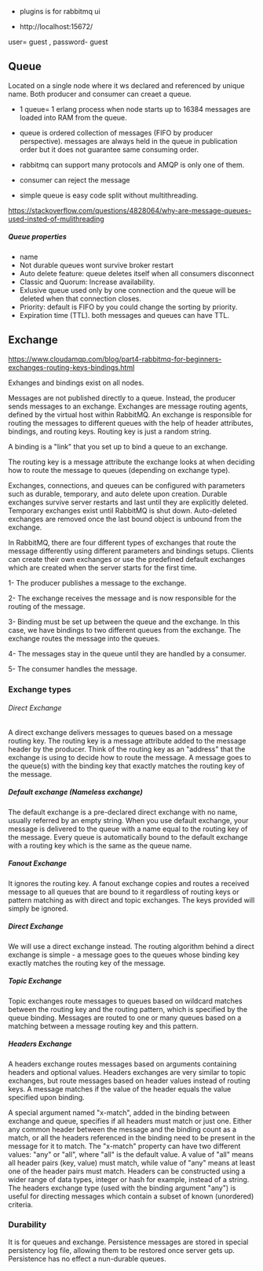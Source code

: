 - plugins is for rabbitmq ui

- http://localhost:15672/

user= guest , password- guest

## Queue

Located on a single node where it ws declared and referenced by unique name. Both producer and consumer can creaet a queue.

- 1 queue= 1 erlang process
  when node starts up to 16384 messages are loaded into RAM from the queue.

- queue is ordered collection of messages (FIFO by producer perspective). messages are always held in the queue in publication order but it does not guarantee same consuming order.

- rabbitmq can support many protocols and AMQP is only one of them.

- consumer can reject the message
- simple queue is easy code split without multithreading.

https://stackoverflow.com/questions/4828064/why-are-message-queues-used-insted-of-mulithreading

##### Queue properties

- name
- Not durable queues wont survive broker restart
- Auto delete feature: queue deletes itself when all consumers disconnect
- Classic and Quorum: Increase availability.
- Exlusive queue used only by one connection and the queue will be deleted when that connection closes.
- Priority: default is FIFO by you could change the sorting by priority.
- Expiration time (TTL). both messages and queues can have TTL.

## Exchange

https://www.cloudamqp.com/blog/part4-rabbitmq-for-beginners-exchanges-routing-keys-bindings.html

Exhanges and bindings exist on all nodes.

Messages are not published directly to a queue. Instead, the producer sends messages to an exchange. Exchanges are message routing agents, defined by the virtual host within RabbitMQ. An exchange is responsible for routing the messages to different queues with the help of header attributes, bindings, and routing keys. Routing key is just a random string.

A binding is a "link" that you set up to bind a queue to an exchange.

The routing key is a message attribute the exchange looks at when deciding how to route the message to queues (depending on exchange type).

Exchanges, connections, and queues can be configured with parameters such as durable, temporary, and auto delete upon creation. Durable exchanges survive server restarts and last until they are explicitly deleted. Temporary exchanges exist until RabbitMQ is shut down. Auto-deleted exchanges are removed once the last bound object is unbound from the exchange.

In RabbitMQ, there are four different types of exchanges that route the message differently using different parameters and bindings setups. Clients can create their own exchanges or use the predefined default exchanges which are created when the server starts for the first time.

1- The producer publishes a message to the exchange.

2- The exchange receives the message and is now responsible for the routing of the message.

3- Binding must be set up between the queue and the exchange. In this case, we have bindings to two different queues from the exchange. The exchange routes the message into the queues.

4- The messages stay in the queue until they are handled by a consumer.

5- The consumer handles the message.

### Exchange types

###### Direct Exchange

A direct exchange delivers messages to queues based on a message routing key. The routing key is a message attribute added to the message header by the producer. Think of the routing key as an "address" that the exchange is using to decide how to route the message. A message goes to the queue(s) with the binding key that exactly matches the routing key of the message.

##### Default exchange (Nameless exchange)

The default exchange is a pre-declared direct exchange with no name, usually referred by an empty string. When you use default exchange, your message is delivered to the queue with a name equal to the routing key of the message. Every queue is automatically bound to the default exchange with a routing key which is the same as the queue name.

##### Fanout Exchange

It ignores the routing key. A fanout exchange copies and routes a received message to all queues that are bound to it regardless of routing keys or pattern matching as with direct and topic exchanges. The keys provided will simply be ignored.

##### Direct Exchange

We will use a direct exchange instead. The routing algorithm behind a direct exchange is simple - a message goes to the queues whose binding key exactly matches the routing key of the message.

##### Topic Exchange

Topic exchanges route messages to queues based on wildcard matches between the routing key and the routing pattern, which is specified by the queue binding. Messages are routed to one or many queues based on a matching between a message routing key and this pattern.

##### Headers Exchange

A headers exchange routes messages based on arguments containing headers and optional values. Headers exchanges are very similar to topic exchanges, but route messages based on header values instead of routing keys. A message matches if the value of the header equals the value specified upon binding.

A special argument named "x-match", added in the binding between exchange and queue, specifies if all headers must match or just one. Either any common header between the message and the binding count as a match, or all the headers referenced in the binding need to be present in the message for it to match. The "x-match" property can have two different values: "any" or "all", where "all" is the default value. A value of "all" means all header pairs (key, value) must match, while value of "any" means at least one of the header pairs must match. Headers can be constructed using a wider range of data types, integer or hash for example, instead of a string. The headers exchange type (used with the binding argument "any") is useful for directing messages which contain a subset of known (unordered) criteria.

### Durability

It is for queues and exchange. Persistence messages are stored in special persistency log file, allowing them to be restored once server gets up. Persistence has no effect a nun-durable queues.
